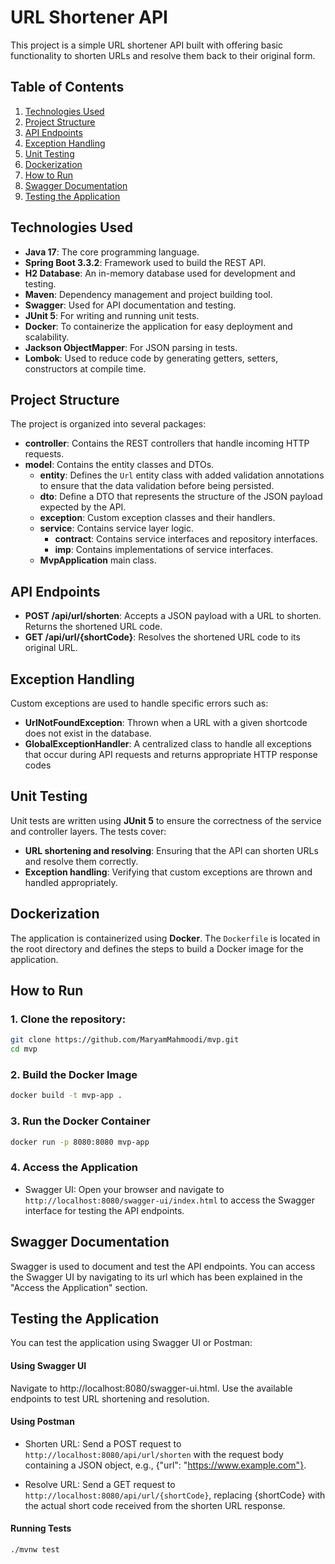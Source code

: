 # URL Shortener API

This project is a simple URL shortener API built with offering basic functionality to shorten URLs and resolve them back to their original form.

## Table of Contents

1. [Technologies Used](#technologies-used)
2. [Project Structure](#project-structure)
3. [API Endpoints](#api-endpoints)
4. [Exception Handling](#exception-handling)
5. [Unit Testing](#unit-testing)
6. [Dockerization](#dockerization)
7. [How to Run](#how-to-run)
8. [Swagger Documentation](#swagger-documentation)
9. [Testing the Application](#testing-the-application)


## Technologies Used

- **Java 17**: The core programming language.
- **Spring Boot 3.3.2**: Framework used to build the REST API.
- **H2 Database**: An in-memory database used for development and testing.
- **Maven**: Dependency management and project building tool.
- **Swagger**: Used for API documentation and testing.
- **JUnit 5**: For writing and running unit tests.
- **Docker**: To containerize the application for easy deployment and scalability.
- **Jackson ObjectMapper**: For JSON parsing in tests.
- **Lombok**: Used to reduce code by generating getters, setters, constructors at compile time.


## Project Structure

The project is organized into several packages:

- **controller**: Contains the REST controllers that handle incoming HTTP requests.
- **model**: Contains the entity classes and DTOs.
   - **entity**: Defines the `Url` entity class with added validation annotations to ensure that the data validation before being persisted.
   - **dto**: Define a DTO that represents the structure of the JSON payload expected by the API.
   - **exception**: Custom exception classes and their handlers.
   - **service**: Contains service layer logic.
      - **contract**: Contains service interfaces and repository interfaces.
      - **imp**: Contains implementations of service interfaces.
   - **MvpApplication** main class.

## API Endpoints

- **POST /api/url/shorten**: Accepts a JSON payload with a URL to shorten. Returns the shortened URL code.
- **GET /api/url/{shortCode}**: Resolves the shortened URL code to its original URL.

## Exception Handling

Custom exceptions are used to handle specific errors such as:

- **UrlNotFoundException**: Thrown when a URL with a given shortcode does not exist in the database.
- **GlobalExceptionHandler**: A centralized class to handle all exceptions that occur during API requests and returns appropriate HTTP response codes


## Unit Testing

Unit tests are written using **JUnit 5** to ensure the correctness of the service and controller layers. The tests cover:

- **URL shortening and resolving**: Ensuring that the API can shorten URLs and resolve them correctly.
- **Exception handling**: Verifying that custom exceptions are thrown and handled appropriately.

## Dockerization
The application is containerized using **Docker**. The `Dockerfile` is located in the root directory and defines the steps to build a Docker image for the application.

## How to Run

### 1. Clone the repository:
```bash
git clone https://github.com/MaryamMahmoodi/mvp.git
cd mvp
```
### 2. Build the Docker Image
```bash
docker build -t mvp-app .
```
### 3. Run the Docker Container

```bash
docker run -p 8080:8080 mvp-app
```

### 4. Access the Application
- Swagger UI: Open your browser and navigate to
  ```http://localhost:8080/swagger-ui/index.html``` to access the Swagger interface for testing the API endpoints.

## Swagger Documentation

Swagger is used to document and test the API endpoints.
You can access the Swagger UI by navigating to its url which has been explained in the "Access the Application" section.


## Testing the Application
   You can test the application using Swagger UI or Postman:

#### Using Swagger UI
Navigate to http://localhost:8080/swagger-ui.html.
Use the available endpoints to test URL shortening and resolution.
#### Using Postman
- Shorten URL: Send a POST request to ```http://localhost:8080/api/url/shorten``` with the request body containing a JSON object,
e.g., {"url": "https://www.example.com"}.

- Resolve URL: Send a GET request to ```http://localhost:8080/api/url/{shortCode}```, replacing {shortCode} with the actual short code received from the shorten URL response.
#### Running Tests
```bash
./mvnw test
```